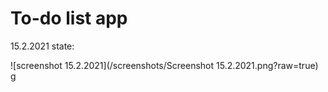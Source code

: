 # To-do list app

15.2.2021 state: 

![screenshot 15.2.2021](/screenshots/Screenshot 15.2.2021.png?raw=true)
g
